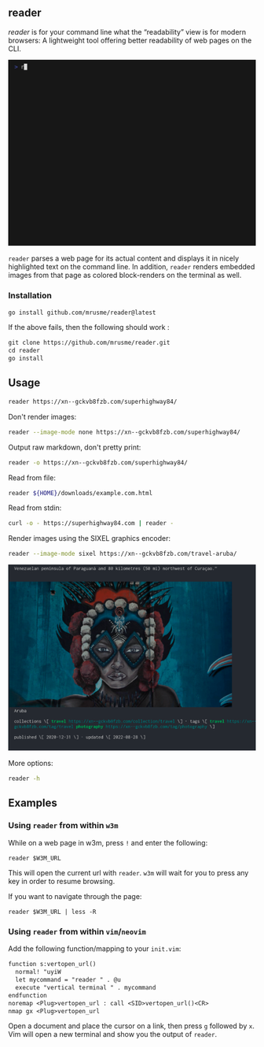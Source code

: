 reader
------

*reader* is for your command line what the “readability” view is for modern
browsers: A lightweight tool offering better readability of web pages on the
CLI.

![reader](demo.gif)

`reader` parses a web page for its actual content and displays it in nicely
highlighted text on the command line. In addition, `reader` renders embedded
images from that page as colored block-renders on the terminal as well.

### Installation 
```
go install github.com/mrusme/reader@latest
```
If the above fails, then the following should work :

```
git clone https://github.com/mrusme/reader.git
cd reader
go install 
```

## Usage

```sh
reader https://xn--gckvb8fzb.com/superhighway84/
```

Don't render images:

```sh
reader --image-mode none https://xn--gckvb8fzb.com/superhighway84/
```

Output raw markdown, don't pretty print:

```sh
reader -o https://xn--gckvb8fzb.com/superhighway84/
```

Read from file:

```sh
reader ${HOME}/downloads/example.com.html
```

Read from stdin:

```sh
curl -o - https://superhighway84.com | reader -
```

Render images using the SIXEL graphics encoder:

```sh
reader --image-mode sixel https://xn--gckvb8fzb.com/travel-aruba/
```

![sixel](sixel.png)

More options:

```sh
reader -h
```

## Examples


### Using `reader` from within `w3m`

While on a web page in w3m, press `!` and enter the following:

```
reader $W3M_URL
```

This will open the current url with `reader`. `w3m` will wait for you to press
any key in order to resume browsing.

If you want to navigate through the page:

```
reader $W3M_URL | less -R
```


### Using `reader` from within `vim`/`neovim`

Add the following function/mapping to your `init.vim`:

```
function s:vertopen_url()
  normal! "uyiW
  let mycommand = "reader " . @u
  execute "vertical terminal " . mycommand
endfunction
noremap <Plug>vertopen_url : call <SID>vertopen_url()<CR>
nmap gx <Plug>vertopen_url
```

Open a document and place the cursor on a link, then press `g` followed by `x`.
Vim will open a new terminal and show you the output of `reader`.



